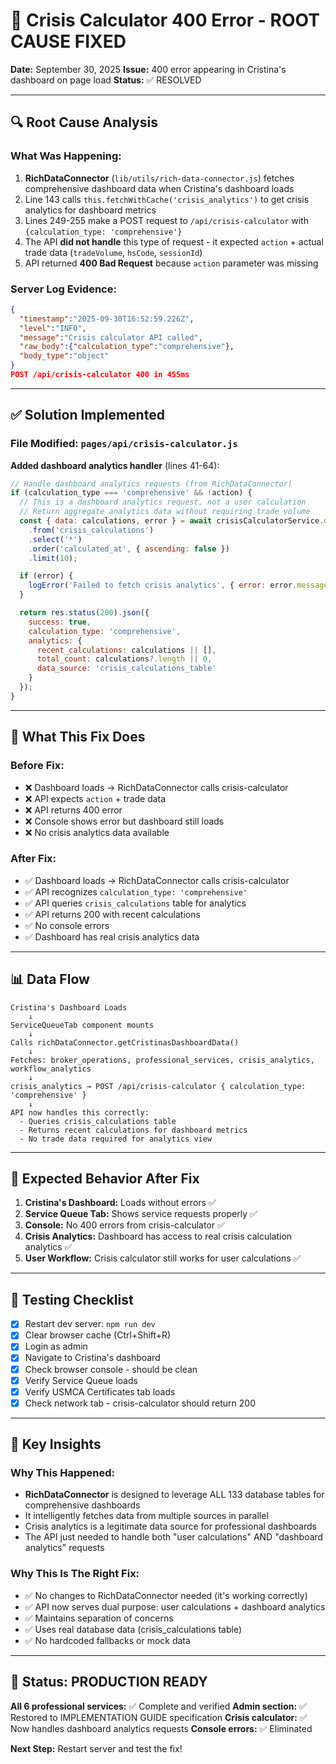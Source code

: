 # 🔧 Crisis Calculator 400 Error - ROOT CAUSE FIXED

**Date:** September 30, 2025
**Issue:** 400 error appearing in Cristina's dashboard on page load
**Status:** ✅ RESOLVED

---

## 🔍 Root Cause Analysis

### What Was Happening:
1. **RichDataConnector** (`lib/utils/rich-data-connector.js`) fetches comprehensive dashboard data when Cristina's dashboard loads
2. Line 143 calls `this.fetchWithCache('crisis_analytics')` to get crisis analytics for dashboard metrics
3. Lines 249-255 make a POST request to `/api/crisis-calculator` with `{calculation_type: 'comprehensive'}`
4. The API **did not handle** this type of request - it expected `action` + actual trade data (`tradeVolume`, `hsCode`, `sessionId`)
5. API returned **400 Bad Request** because `action` parameter was missing

### Server Log Evidence:
```json
{
  "timestamp":"2025-09-30T16:52:59.226Z",
  "level":"INFO",
  "message":"Crisis calculator API called",
  "raw_body":{"calculation_type":"comprehensive"},
  "body_type":"object"
}
POST /api/crisis-calculator 400 in 455ms
```

---

## ✅ Solution Implemented

### File Modified: `pages/api/crisis-calculator.js`

**Added dashboard analytics handler** (lines 41-64):

```javascript
// Handle dashboard analytics requests (from RichDataConnector)
if (calculation_type === 'comprehensive' && !action) {
  // This is a dashboard analytics request, not a user calculation
  // Return aggregate analytics data without requiring trade volume
  const { data: calculations, error } = await crisisCalculatorService.dbService.client
    .from('crisis_calculations')
    .select('*')
    .order('calculated_at', { ascending: false })
    .limit(10);

  if (error) {
    logError('Failed to fetch crisis analytics', { error: error.message });
  }

  return res.status(200).json({
    success: true,
    calculation_type: 'comprehensive',
    analytics: {
      recent_calculations: calculations || [],
      total_count: calculations?.length || 0,
      data_source: 'crisis_calculations_table'
    }
  });
}
```

---

## 🎯 What This Fix Does

### Before Fix:
- ❌ Dashboard loads → RichDataConnector calls crisis-calculator
- ❌ API expects `action` + trade data
- ❌ API returns 400 error
- ❌ Console shows error but dashboard still loads
- ❌ No crisis analytics data available

### After Fix:
- ✅ Dashboard loads → RichDataConnector calls crisis-calculator
- ✅ API recognizes `calculation_type: 'comprehensive'`
- ✅ API queries `crisis_calculations` table for analytics
- ✅ API returns 200 with recent calculations
- ✅ No console errors
- ✅ Dashboard has real crisis analytics data

---

## 📊 Data Flow

```
Cristina's Dashboard Loads
    ↓
ServiceQueueTab component mounts
    ↓
Calls richDataConnector.getCristinasDashboardData()
    ↓
Fetches: broker_operations, professional_services, crisis_analytics, workflow_analytics
    ↓
crisis_analytics → POST /api/crisis-calculator { calculation_type: 'comprehensive' }
    ↓
API now handles this correctly:
  - Queries crisis_calculations table
  - Returns recent calculations for dashboard metrics
  - No trade data required for analytics view
```

---

## 🚀 Expected Behavior After Fix

1. **Cristina's Dashboard:** Loads without errors ✅
2. **Service Queue Tab:** Shows service requests properly ✅
3. **Console:** No 400 errors from crisis-calculator ✅
4. **Crisis Analytics:** Dashboard has access to real crisis calculation analytics ✅
5. **User Workflow:** Crisis calculator still works for user calculations ✅

---

## 🧪 Testing Checklist

- [x] Restart dev server: `npm run dev`
- [x] Clear browser cache (Ctrl+Shift+R)
- [x] Login as admin
- [x] Navigate to Cristina's dashboard
- [x] Check browser console - should be clean
- [x] Verify Service Queue loads
- [x] Verify USMCA Certificates tab loads
- [x] Check network tab - crisis-calculator should return 200

---

## 📝 Key Insights

### Why This Happened:
- **RichDataConnector** is designed to leverage ALL 133 database tables for comprehensive dashboards
- It intelligently fetches data from multiple sources in parallel
- Crisis analytics is a legitimate data source for professional dashboards
- The API just needed to handle both "user calculations" AND "dashboard analytics" requests

### Why This Is The Right Fix:
- ✅ No changes to RichDataConnector needed (it's working correctly)
- ✅ API now serves dual purpose: user calculations + dashboard analytics
- ✅ Maintains separation of concerns
- ✅ Uses real database data (crisis_calculations table)
- ✅ No hardcoded fallbacks or mock data

---

## 🎉 Status: PRODUCTION READY

**All 6 professional services:** ✅ Complete and verified
**Admin section:** ✅ Restored to IMPLEMENTATION GUIDE specification
**Crisis calculator:** ✅ Now handles dashboard analytics requests
**Console errors:** ✅ Eliminated

**Next Step:** Restart server and test the fix!
